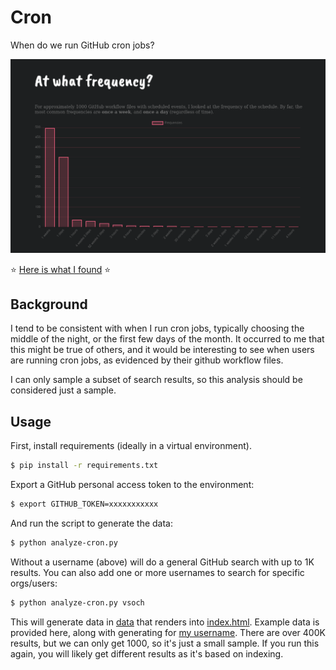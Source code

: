 # Cron

When do we run GitHub cron jobs?

![img/cron.png](img/cron.png)

⭐️ [Here is what I found](https://researchapps.github.io/cron/) ⭐️


## Background

I tend to be consistent with when I run cron jobs, typically choosing the middle
of the night, or the first few days of the month. It occurred to me that this might
be true of others, and it would be interesting to see when users are running
cron jobs, as evidenced by their github workflow files.

I can only sample a subset of search results, so this analysis should be considered
just a sample.

## Usage

First, install requirements (ideally in a virtual environment).

```bash
$ pip install -r requirements.txt
```

Export a GitHub personal access token to the environment:

```bash
$ export GITHUB_TOKEN=xxxxxxxxxxx
```

And run the script to generate the data:

```bash
$ python analyze-cron.py
```

Without a username (above) will do a general GitHub search with up to 1K results.
You can also add one or more usernames to search for specific orgs/users:

```bash
$ python analyze-cron.py vsoch
```

This will generate data in [data](data) that renders into [index.html](index.html).
Example data is provided here, along with generating for [my username](data/vsoch).
There are over 400K results, but we can only get 1000, so it's just a small sample.
If you run this again, you will likely get different results as it's based on indexing.

